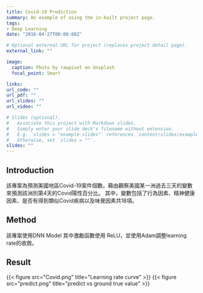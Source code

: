 ```yaml
---
title: Covid-19 Prediction
summary: An example of using the in-built project page.
tags:
- Deep Learning
date: "2016-04-27T00:00:00Z"

# Optional external URL for project (replaces project detail page).
external_link: ""

image:
  caption: Photo by rawpixel on Unsplash
  focal_point: Smart

links:
url_code: ""
url_pdf: ""
url_slides: ""
url_video: ""

# Slides (optional).
#   Associate this project with Markdown slides.
#   Simply enter your slide deck's filename without extension.
#   E.g. `slides = "example-slides"` references `content/slides/example-slides.md`.
#   Otherwise, set `slides = ""`.
slides: ""
---
```


## Introduction
該專案為預測美國地區Covid-19案件個數。藉由觀察美國某一洲過去三天的變數來預測該洲別第4天的Covid陽性百分比。
其中，變數包括了行為因素、精神健康因素、是否有得到類似Covid疾病以及味覺因素共18項。

## Method

該專案使用DNN Model 其中激勵函數使用 ReLU，並使用Adam調整learning rate的收斂。

## Result
{{< figure src="Covid.png" title="Learning rate curve" >}}
{{< figure src="predict.png" title="predict vs ground true value" >}}

